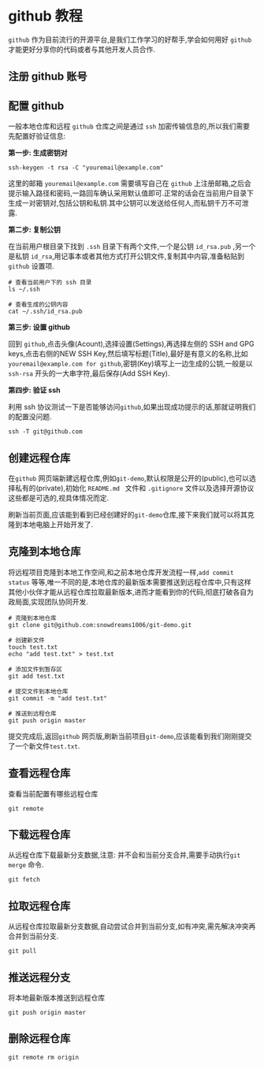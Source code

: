 # github 教程

`github` 作为目前流行的开源平台,是我们工作学习的好帮手,学会如何用好 `github` 才能更好分享你的代码或者与其他开发人员合作.

## 注册 github 账号

## 配置 github

一般本地仓库和远程 `github` 仓库之间是通过 `ssh` 加密传输信息的,所以我们需要先配置好验证信息:

**第一步: 生成密钥对**

```
ssh-keygen -t rsa -C "youremail@example.com"
```

这里的邮箱 `youremail@example.com` 需要填写自己在 `github` 上注册邮箱,之后会提示输入路径和密码,一路回车确认采用默认值即可.正常的话会在当前用户目录下
生成一对密钥对,包括公钥和私钥.其中公钥可以发送给任何人,而私钥千万不可泄露.

**第二步: 复制公钥**

在当前用户根目录下找到 `.ssh` 目录下有两个文件,一个是公钥 `id_rsa.pub` ,另一个是私钥 `id_rsa`,用记事本或者其他方式打开公钥文件,复制其中内容,准备粘贴到`github` 设置项.

```
# 查看当前用户下的 ssh 目录
ls ~/.ssh

# 查看生成的公钥内容
cat ~/.ssh/id_rsa.pub
```

**第三步: 设置 github**

回到 `github`,点击头像(Acount),选择设置(Settings),再选择左侧的 SSH and GPG keys,点击右侧的NEW SSH Key,然后填写标题(Title),最好是有意义的名称,比如`youremail@example.com for github`,密钥(Key)填写上一边生成的公钥,一般是以`ssh-rsa` 开头的一大串字符,最后保存(Add SSH Key).

**第四步: 验证 ssh**

利用 ssh 协议测试一下是否能够访问`github`,如果出现成功提示的话,那就证明我们的配置没问题.

```
ssh -T git@github.com
```

## 创建远程仓库

在`github` 网页端新建远程仓库,例如`git-demo`,默认权限是公开的(public),也可以选择私有的(private),初始化 `README.md ` 文件和 `.gitignore` 文件以及选择开源协议这些都是可选的,视具体情况而定.

刷新当前页面,应该能到看到已经创建好的`git-demo`仓库,接下来我们就可以将其克隆到本地电脑上开始开发了.

## 克隆到本地仓库

将远程项目克隆到本地工作空间,和之前本地仓库开发流程一样,`add commit status` 等等,唯一不同的是,本地仓库的最新版本需要推送到远程仓库中,只有这样其他小伙伴才能从远程仓库拉取最新版本,进而才能看到你的代码,彻底打破各自为政局面,实现团队协同开发.

```
# 克隆到本地仓库
git clone git@github.com:snowdreams1006/git-demo.git

# 创建新文件
touch test.txt
echo "add test.txt" > test.txt

# 添加文件到暂存区
git add test.txt

# 提交文件到本地仓库
git commit -m "add test.txt"

# 推送到远程仓库
git push origin master
```

提交完成后,返回`github` 网页版,刷新当前项目`git-demo`,应该能看到我们刚刚提交了一个新文件`test.txt`.

## 查看远程仓库

查看当前配置有哪些远程仓库

```
git remote
```

## 下载远程仓库

从远程仓库下载最新分支数据,注意: 并不会和当前分支合并,需要手动执行`git merge` 命令.

```
git fetch
```

## 拉取远程仓库

从远程仓库拉取最新分支数据,自动尝试合并到当前分支,如有冲突,需先解决冲突再合并到当前分支.

```
git pull
```

## 推送远程分支

将本地最新版本推送到远程仓库

```
git push origin master
```

## 删除远程仓库

```
git remote rm origin
```